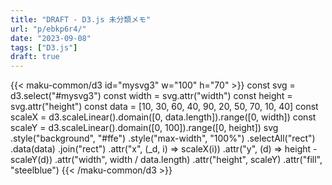 ```yaml
---
title: "DRAFT - D3.js 未分類メモ"
url: "p/ebkp6r4/"
date: "2023-09-08"
tags: ["D3.js"]
draft: true
---
```


{{< maku-common/d3 id="mysvg3" w="100" h="70" >}}
const svg = d3.select("#mysvg3")
const width = svg.attr("width")
const height = svg.attr("height")
const data = [10, 30, 60, 40, 90, 20, 50, 70, 10, 40]
const scaleX = d3.scaleLinear().domain([0, data.length]).range([0, width])
const scaleY = d3.scaleLinear().domain([0, 100]).range([0, height])
svg
  .style("background", "#ffe")
  .style("max-width", "100%")
  .selectAll("rect")
  .data(data)
  .join("rect")
  .attr("x", (_d, i) => scaleX(i))
  .attr("y", (d) => height - scaleY(d))
  .attr("width", width / data.length)
  .attr("height", scaleY)
  .attr("fill", "steelblue")
{{< /maku-common/d3 >}}



